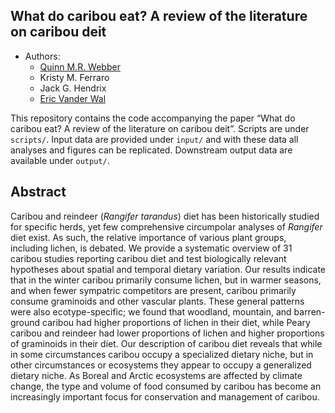 

## What do caribou eat? A review of the literature on caribou deit


  - Authors:
      - [Quinn M.R. Webber](https://qwebber.weebly.com/)
      - Kristy M. Ferraro
      - Jack G. Hendrix
      - [Eric Vander Wal](https://weel.gitlab.io/)

This repository contains the code accompanying the paper “What do caribou eat? A review of the literature on caribou deit”. 
Scripts are under `scripts/`.  Input data are provided under `input/` and with these data all analyses and figures can be replicated. Downstream output data are available under `output/`.

## Abstract

Caribou and reindeer (*Rangifer tarandus*) diet has been historically studied for specific herds, yet few comprehensive circumpolar analyses of *Rangifer* diet exist. As such, the relative importance of various plant groups, including lichen, is debated. We provide a systematic overview of 31 caribou studies reporting caribou diet and test biologically relevant hypotheses about spatial and temporal dietary variation. Our results indicate that in the winter caribou primarily consume lichen, but in warmer seasons, and when fewer sympatric competitors are present, caribou primarily consume graminoids and other vascular plants. These general patterns were also ecotype-specific; we found that woodland, mountain, and barren-ground caribou had higher proportions of lichen in their diet, while Peary caribou and reindeer had lower proportions of lichen and higher proportions of graminoids in their diet. Our description of caribou diet reveals that while in some circumstances caribou occupy a specialized dietary niche, but in other circumstances or ecosystems they appear to occupy a generalized dietary niche. As Boreal and Arctic ecosystems are affected by climate change, the type and volume of food consumed by caribou has become an increasingly important focus for conservation and management of caribou.
